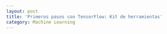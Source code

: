 ```yaml
---
layout: post
title: 'Primeros pasos con TensorFlow: Kit de herramientas'
category: Machine Learning
---
```

